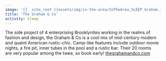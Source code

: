 ```yaml
---
image: '{{ _site_root }}assets/img/in-the-area/InTheArea_SLEEP_Graham.jpg'
title: 'The Graham & Co'
activity: Sleep
---
```

<p>The side project of 4 enterprising Brooklynites working in the realms of fashion and design, the Graham & Co is a cool&nbsp;mix of&nbsp;mid-century modern and quaint American rustic-chic.&nbsp;Camp-like features include outdoor movie nights, a fire pit, inner tubes in the pool&nbsp;and a&nbsp;rustic bar. Their 20 rooms are&nbsp;very popular among the twee, so book early!&nbsp;<a href="http://thegrahamandco.com/">thegrahamandco.com</a></p>